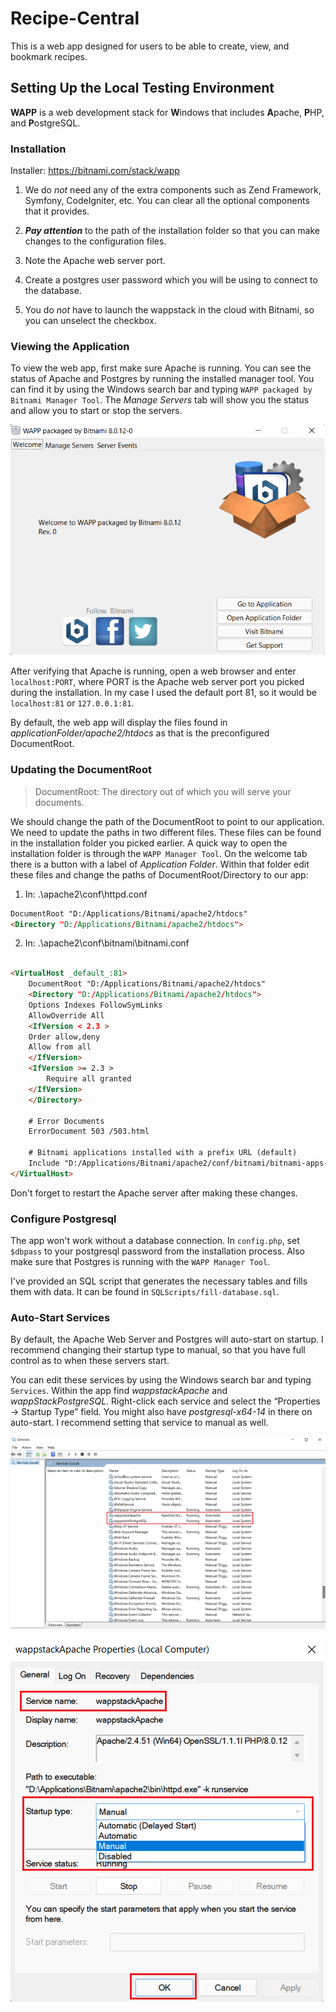 # Recipe-Central
This is a web app designed for users to be able to create, view, and bookmark recipes.

## Setting Up the Local Testing Environment
**WAPP** is a web development stack for **W**indows that includes **A**pache, **P**HP, and **P**ostgreSQL.

### Installation
Installer: https://bitnami.com/stack/wapp

1. We do _not_ need any of the extra components such as Zend Framework, Symfony, CodeIgniter, etc.
You can clear all the optional components that it provides.


2. _**Pay attention**_ to the path of the installation folder so that you can make 
changes to the configuration files.


3. Note the Apache web server port.


4. Create a postgres user password which you will be using to connect to the database.


5. You do _not_ have to launch the wappstack in the cloud with Bitnami, so you can unselect the checkbox.


### Viewing the Application
To view the web app, first make sure Apache is running. You can see the status of Apache and Postgres
by running the installed manager tool. You can find it by using the Windows search bar and typing 
`WAPP packaged by Bitnami Manager Tool`. The _Manage Servers_ tab will show you the status 
and allow you to start or stop the servers.

![WAPP App Preview](img/docs/wapp.png)

After verifying that Apache is running, open a web browser and enter `localhost:PORT`, where PORT is the 
Apache web server port you picked during the installation. In my case I used the default
port 81, so it would be `localhost:81` or `127.0.0.1:81`.

By default, the web app will display the files found in *applicationFolder/apache2/htdocs* as that is the 
preconfigured DocumentRoot.


### Updating the DocumentRoot
>DocumentRoot: The directory out of which you will serve your documents.

We should change the path of the DocumentRoot to point to our application. We need to update the paths in two
different files. These files can be found in the installation folder you picked earlier. A quick way to open the
installation folder is through the `WAPP Manager Tool`. On the welcome tab there is a button with a label of 
*Application Folder*. Within that folder edit these files and change the paths of DocumentRoot/Directory to our app:

1. In: .\apache2\conf\httpd.conf
```html
DocumentRoot "D:/Applications/Bitnami/apache2/htdocs"
<Directory "D:/Applications/Bitnami/apache2/htdocs">
```

2. In: .\apache2\conf\bitnami\bitnami.conf
```html

<VirtualHost _default_:81>
    DocumentRoot "D:/Applications/Bitnami/apache2/htdocs"
    <Directory "D:/Applications/Bitnami/apache2/htdocs">
    Options Indexes FollowSymLinks
    AllowOverride All
    <IfVersion < 2.3 >
    Order allow,deny
    Allow from all
    </IfVersion>
    <IfVersion >= 2.3 >
        Require all granted
    </IfVersion>
    </Directory>

    # Error Documents
    ErrorDocument 503 /503.html

    # Bitnami applications installed with a prefix URL (default)
    Include "D:/Applications/Bitnami/apache2/conf/bitnami/bitnami-apps-prefix.conf"
</VirtualHost>
```

Don't forget to restart the Apache server after making these changes.

### Configure Postgresql
The app won't work without a database connection. In `config.php`, set `$dbpass` to your postgresql password
from the installation process. Also make sure that Postgres is running with the `WAPP Manager Tool`.

I've provided an SQL script that generates the necessary tables and fills them with data. 
It can be found in `SQLScripts/fill-database.sql`.


### Auto-Start Services
By default, the Apache Web Server and Postgres will auto-start on startup. 
I recommend changing their startup type to manual, so that you have full control as to when these servers start.

You can edit these services by using the Windows search bar and typing `Services`. 
Within the app find _wappstackApache_ and _wappStackPostgreSQL_. Right-click each service and select 
the “Properties -> Startup Type” field. You might also have _postgresql-x64-14_ in there on auto-start. I recommend
setting that service to manual as well.

![WAPP App Preview](img/docs/services.png)

![WAPP App Preview](img/docs/startup.png)

